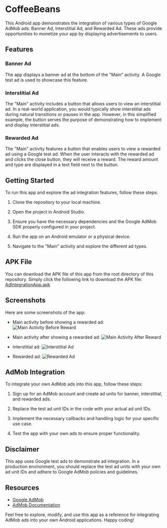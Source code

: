 # CoffeeBeans

This Android app demonstrates the integration of various types of Google AdMob ads: Banner Ad, Interstitial Ad, and Rewarded Ad. These ads provide opportunities to monetize your app by displaying advertisements to users.

## Features

### Banner Ad

The app displays a banner ad at the bottom of the "Main" activity. A Google test ad is used to showcase this feature.

### Interstitial Ad

The "Main" activity includes a button that allows users to view an interstitial ad. In a real-world application, you would typically show interstitial ads during natural transitions or pauses in the app. However, in this simplified example, the button serves the purpose of demonstrating how to implement and display interstitial ads.

### Rewarded Ad

The "Main" activity features a button that enables users to view a rewarded ad using a Google test ad. When the user interacts with the rewarded ad and clicks the close button, they will receive a reward. The reward amount and type are displayed in a text field next to the button.

## Getting Started

To run this app and explore the ad integration features, follow these steps:

1. Clone the repository to your local machine.

2. Open the project in Android Studio.

3. Ensure you have the necessary dependencies and the Google AdMob SDK properly configured in your project.

4. Run the app on an Android emulator or a physical device.

5. Navigate to the "Main" activity and explore the different ad types.

## APK File

You can download the APK file of this app from the root directory of this repository. Simply click the following link to download the APK file: [AdIntegrationApp.apk](AdIntegrationApp.apk)

## Screenshots

Here are some screenshots of the app:

- Main activity before showing a rewarded ad:
  ![Main Activity Before Reward](images/coffeeBean_main_before_reward.png)

- Main activity after showing a rewarded ad:
  ![Main Activity After Reward](images/coffeeBean_main_after_reward.png)

- Interstitial ad:
  ![Interstitial Ad](images/coffeeBean_interstitial_ad.png)

- Rewarded ad:
  ![Rewarded Ad](images/coffeeBean_reward_ad.png)

## AdMob Integration

To integrate your own AdMob ads into this app, follow these steps:

1. Sign up for an AdMob account and create ad units for banner, interstitial, and rewarded ads.

2. Replace the test ad unit IDs in the code with your actual ad unit IDs.

3. Implement the necessary callbacks and handling logic for your specific use case.

4. Test the app with your own ads to ensure proper functionality.

## Disclaimer

This app uses Google test ads to demonstrate ad integration. In a production environment, you should replace the test ad units with your own ad unit IDs and adhere to Google AdMob policies and guidelines.

## Resources

- [Google AdMob](https://admob.google.com)
- [AdMob Documentation](https://developers.google.com/admob)

[//]: # (Used ChatGPT to generate this README.)

Feel free to explore, modify, and use this app as a reference for integrating AdMob ads into your own Android applications. Happy coding!
